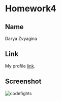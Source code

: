 # Homework4

## Name

Darya Zvyagina


## Link

My profile [link](https://codefights.com/profile/daryazvyagina/stats).


## Screenshot

![codefights](https://raw.githubusercontent.com/mos-polytech/2017/master/media/codefights.png)
